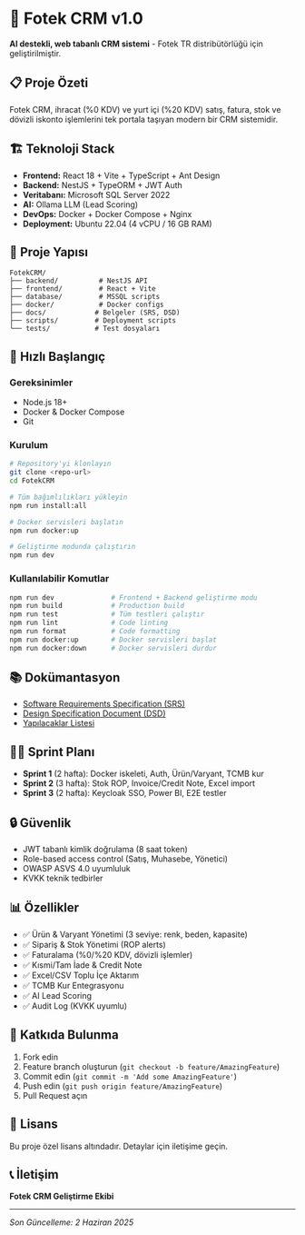 # 🏢 Fotek CRM v1.0

**AI destekli, web tabanlı CRM sistemi** - Fotek TR distribütörlüğü için geliştirilmiştir.

## 📋 Proje Özeti

Fotek CRM, ihracat (%0 KDV) ve yurt içi (%20 KDV) satış, fatura, stok ve dövizli iskonto işlemlerini tek portala taşıyan modern bir CRM sistemidir.

## 🏗️ Teknoloji Stack

- **Frontend:** React 18 + Vite + TypeScript + Ant Design
- **Backend:** NestJS + TypeORM + JWT Auth
- **Veritabanı:** Microsoft SQL Server 2022
- **AI:** Ollama LLM (Lead Scoring)
- **DevOps:** Docker + Docker Compose + Nginx
- **Deployment:** Ubuntu 22.04 (4 vCPU / 16 GB RAM)

## 📁 Proje Yapısı

```
FotekCRM/
├── backend/          # NestJS API
├── frontend/         # React + Vite
├── database/         # MSSQL scripts
├── docker/           # Docker configs
├── docs/            # Belgeler (SRS, DSD)
├── scripts/         # Deployment scripts
└── tests/           # Test dosyaları
```

## 🚀 Hızlı Başlangıç

### Gereksinimler
- Node.js 18+
- Docker & Docker Compose
- Git

### Kurulum

```bash
# Repository'yi klonlayın
git clone <repo-url>
cd FotekCRM

# Tüm bağımlılıkları yükleyin
npm run install:all

# Docker servisleri başlatın
npm run docker:up

# Geliştirme modunda çalıştırın
npm run dev
```

### Kullanılabilir Komutlar

```bash
npm run dev              # Frontend + Backend geliştirme modu
npm run build            # Production build
npm run test             # Tüm testleri çalıştır
npm run lint             # Code linting
npm run format           # Code formatting
npm run docker:up        # Docker servisleri başlat
npm run docker:down      # Docker servisleri durdur
```

## 📚 Dokümantasyon

- [Software Requirements Specification (SRS)](./docs/SRS_v1.0.md)
- [Design Specification Document (DSD)](./docs/DSD_v1.0.md)
- [Yapılacaklar Listesi](./docs/YAPILACAKLAR.md)

## 🏃‍♂️ Sprint Planı

- **Sprint 1** (2 hafta): Docker iskeleti, Auth, Ürün/Varyant, TCMB kur
- **Sprint 2** (3 hafta): Stok ROP, Invoice/Credit Note, Excel import
- **Sprint 3** (2 hafta): Keycloak SSO, Power BI, E2E testler

## 🔒 Güvenlik

- JWT tabanlı kimlik doğrulama (8 saat token)
- Role-based access control (Satış, Muhasebe, Yönetici)
- OWASP ASVS 4.0 uyumluluk
- KVKK teknik tedbirler

## 📊 Özellikler

- ✅ Ürün & Varyant Yönetimi (3 seviye: renk, beden, kapasite)
- ✅ Sipariş & Stok Yönetimi (ROP alerts)
- ✅ Faturalama (%0/%20 KDV, dövizli işlemler)
- ✅ Kısmi/Tam İade & Credit Note
- ✅ Excel/CSV Toplu İçe Aktarım
- ✅ TCMB Kur Entegrasyonu
- ✅ AI Lead Scoring
- ✅ Audit Log (KVKK uyumlu)

## 🤝 Katkıda Bulunma

1. Fork edin
2. Feature branch oluşturun (`git checkout -b feature/AmazingFeature`)
3. Commit edin (`git commit -m 'Add some AmazingFeature'`)
4. Push edin (`git push origin feature/AmazingFeature`)
5. Pull Request açın

## 📝 Lisans

Bu proje özel lisans altındadır. Detaylar için iletişime geçin.

## 📞 İletişim

**Fotek CRM Geliştirme Ekibi**

---

*Son Güncelleme: 2 Haziran 2025*